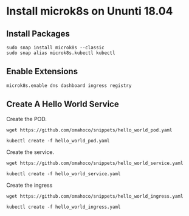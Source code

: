 # Install microk8s on Ununti 18.04

## Install Packages

```
sudo snap install microk8s --classic
sudo snap alias microk8s.kubectl kubectl
```

## Enable Extensions

```
microk8s.enable dns dashboard ingress registry
```

## Create A Hello World Service

Create the POD.

```
wget https://github.com/omahoco/snippets/hello_world_pod.yaml 

kubectl create -f hello_world_pod.yaml
```

Create the service.

```
wget https://github.com/omahoco/snippets/hello_world_service.yaml

kubectl create -f hello_world_service.yaml
```

Create the ingress

```
wget https://github.com/omahoco/snippets/hello_world_ingress.yaml

kubectl create -f hello_world_ingress.yaml
```

